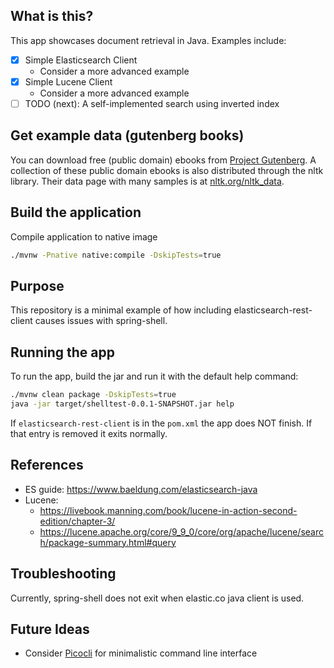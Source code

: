 ## What is this?

This app showcases document retrieval in Java.
Examples include:

* [x] Simple Elasticsearch Client
    * Consider a more advanced example
* [x] Simple Lucene Client
    * Consider a more advanced example
* [ ] TODO (next): A self-implemented search using inverted index

## Get example data (gutenberg books)

You can download free (public domain) ebooks from [Project Gutenberg](https://www.gutenberg.org/).
A collection of these public domain ebooks is also distributed through the nltk library.
Their data page with many samples is at [nltk.org/nltk_data](https://www.nltk.org/nltk_data/).

## Build the application

Compile application to native image

```bash
./mvnw -Pnative native:compile -DskipTests=true
```
## Purpose

This repository is a minimal example of how including elasticsearch-rest-client causes issues with spring-shell.

## Running the app

To run the app, build the jar and run it with the default help command:

```bash
./mvnw clean package -DskipTests=true
java -jar target/shelltest-0.0.1-SNAPSHOT.jar help
```

If `elasticsearch-rest-client` is in the `pom.xml` the app does NOT finish. If that entry is removed it exits normally.

## References

* ES guide: https://www.baeldung.com/elasticsearch-java
* Lucene:
    * https://livebook.manning.com/book/lucene-in-action-second-edition/chapter-3/
    * https://lucene.apache.org/core/9_9_0/core/org/apache/lucene/search/package-summary.html#query

## Troubleshooting

Currently, spring-shell does not exit when elastic.co java client is used.

## Future Ideas

* Consider [Picocli](https://picocli.info/) for minimalistic command line interface